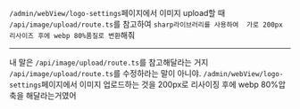 `/admin/webView/logo-settings`페이지에서 이미지 upload할 때 `/api/image/upload/route.ts`를 참고하여 `sharp라이브러리를 사용하여  가로 200px 리사이즈 후에 webp 80%품질로 변환`해줘

---------
내 말은 `/api/image/upload/route.ts`를 참고해달라는 거지 `/api/image/upload/route.ts`를 수정하라는 말이 아니야.
`/admin/webView/logo-settings`페이지에서 이미지 업로드하는 것을 200px로 리사이징 후에 webp 80%압축을 해달라는거였어